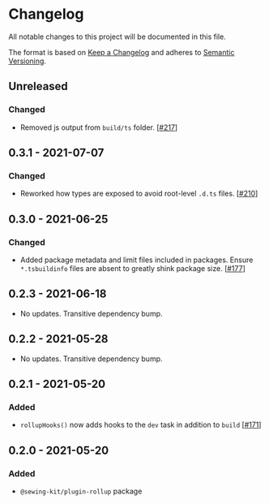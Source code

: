 # Changelog

All notable changes to this project will be documented in this file.

The format is based on [Keep a Changelog](http://keepachangelog.com/en/1.0.0/)
and adheres to [Semantic Versioning](http://semver.org/spec/v2.0.0.html).

## Unreleased

### Changed

- Removed js output from `build/ts` folder. [[#217](https://github.com/Shopify/sewing-kit-next/pull/217)]

## 0.3.1 - 2021-07-07

### Changed

- Reworked how types are exposed to avoid root-level `.d.ts` files. [[#210](https://github.com/Shopify/sewing-kit-next/pull/210)]

## 0.3.0 - 2021-06-25

### Changed

- Added package metadata and limit files included in packages. Ensure `*.tsbuildinfo` files are absent to greatly shink package size. [[#177](https://github.com/Shopify/sewing-kit-next/pull/177)]

## 0.2.3 - 2021-06-18

- No updates. Transitive dependency bump.

## 0.2.2 - 2021-05-28

- No updates. Transitive dependency bump.

## 0.2.1 - 2021-05-20

### Added

- `rollupHooks()` now adds hooks to the `dev` task in addition to `build` [[#171](https://github.com/Shopify/sewing-kit-next/pull/171)]

## 0.2.0 - 2021-05-20

### Added

- `@sewing-kit/plugin-rollup` package
